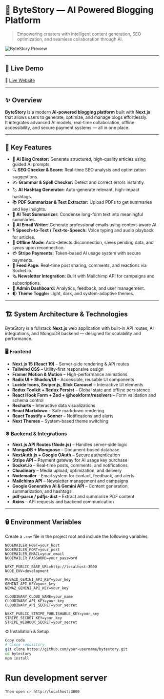 # 🧠 ByteStory — AI Powered Blogging Platform  

> Empowering creators with intelligent content generation, SEO optimization, and seamless collaboration through AI.

![ByteStory Preview](https://i.ibb.co/6Jp3r40M/Screenshot-3.png)

---

## 🚀 Live Demo
🔗 [Live Website](https://byte-story.vercel.app/) 

---

## ✨ Overview

**ByteStory** is a modern **AI-powered blogging platform** built with **Next.js** that allows users to generate, optimize, and manage blogs effortlessly.  
It integrates advanced AI models, real-time collaboration, offline accessibility, and secure payment systems — all in one place.

---

## 🧩 Key Features

- 🧠 **AI Blog Creator:** Generate structured, high-quality articles using guided AI prompts.  
- 🔍 **SEO Checker & Score:** Real-time SEO analysis and optimization suggestions.  
- ✍️ **Grammar & Spell Checker:** Detect and correct errors instantly.  
- 🏷️ **AI Hashtag Generator:** Auto-generate relevant, high-impact hashtags.  
- 📚 **PDF Summarizer & Text Extractor:** Upload PDFs to get summaries and key insights.  
- 📄 **AI Text Summarizer:** Condense long-form text into meaningful summaries.  
- 📧 **AI Email Writer:** Generate professional emails using context-aware AI.  
- 🎙 **Speech-to-Text / Text-to-Speech:** Voice typing and audio playback for articles.  
- 💾 **Offline Mode:** Auto-detects disconnection, saves pending data, and syncs upon reconnection.  
- 💳 **Stripe Payments:** Token-based AI usage system with secure payments.  
- 💬 **Feed Page:** Real-time post sharing, comments, and reactions via Socket.io.  
- 🗞 **Newsletter Integration:** Built with Mailchimp API for campaigns and subscriptions.  
- 🧭 **Admin Dashboard:** Analytics, feedback, and user management.  
- 🌓 **Theme Toggle:** Light, dark, and system-adaptive themes.  

---

## 🏗️ System Architecture & Technologies

ByteStory is a fullstack **Next.js** web application with built-in API routes, AI integrations, and MongoDB backend — designed for scalability and performance.

### 🖥️ Frontend
- **Next.js 15 (React 19)** – Server-side rendering & API routes  
- **Tailwind CSS** – Utility-first responsive design  
- **Framer Motion & Motion** – High-performance animations  
- **Radix UI + Shadcn/UI** – Accessible, reusable UI components  
- **Lucide Icons, Swiper.js, Slick Carousel** – Interactive UI elements  
- **Redux Toolkit + Redux Persist** – Global state and offline persistence  
- **React Hook Form + Zod + @hookform/resolvers** – Form validation and schema control  
- **Recharts** – Interactive data visualizations  
- **React Markdown** – Safe markdown rendering  
- **React Toastify + Sonner** – Notifications and alerts  
- **Next Themes** – System-based theme switching  

### ⚙️ Backend & Integrations
- **Next.js API Routes (Node.js)** – Handles server-side logic  
- **MongoDB + Mongoose** – Document-based database  
- **NextAuth.js + Google OAuth** – Secure authentication  
- **Stripe API** – Payment gateway for AI usage key purchase  
- **Socket.io** – Real-time posts, comments, and notifications  
- **Cloudinary** – Media upload, optimization, and delivery  
- **Nodemailer** – Email system for contact, feedback, and alerts  
- **Mailchimp API** – Newsletter management and campaigns  
- **Google Generative AI & Gemini API** – Content generation, summarization, and hashtags  
- **pdf-parse / pdfjs-dist** – Extract and summarize PDF content  
- **Axios** – API requests and backend communication  

---

## 🔒 Environment Variables

Create a `.env` file in the project root and include the following variables:

```env
NODEMAILER_HOST=your_host
NODEMAILER_PORT=your_port
NODEMAILER_EMAIL=your_email
NODEMAILER_PASSWORD=your_password

NEXT_PUBLIC_BASE_URL=http://localhost:3000
NODE_ENV=development

RUBAID_GEMINI_API_KEY=your_key
GEMINI_API_KEY=your_key
NEWAZ_GEMINI_API_KEY=your_key

CLOUDINARY_CLOUD_NAME=your_name
CLOUDINARY_API_KEY=your_key
CLOUDINARY_API_SECRET=your_secret

NEXT_PUBLIC_STRIPE_PUBLISHABLE_KEY=your_key
STRIPE_SECRET_KEY=your_key
STRIPE_WEBHOOK_SECRET=your_secret
```
⚙️ Installation & Setup
```bash
Copy code
# Clone repository
git clone https://github.com/your-username/bytestory.git
cd bytestory
npm install
```
# Run development server
```npm run dev
Then open 👉 http://localhost:3000
```
